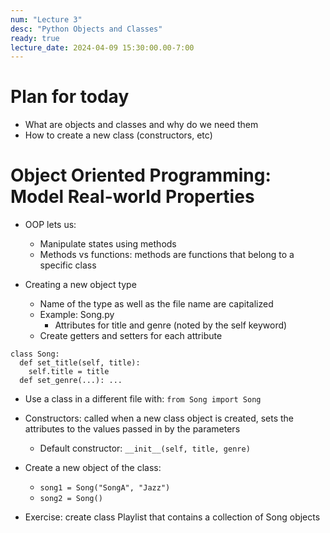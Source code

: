 ```yaml
---
num: "Lecture 3"
desc: "Python Objects and Classes"
ready: true
lecture_date: 2024-04-09 15:30:00.00-7:00
---
```


# Plan for today
- What are objects and classes and why do we need them
- How to create a new class (constructors, etc)

# Object Oriented Programming: Model Real-world Properties
* OOP lets us:
  * Manipulate states using methods
  * Methods vs functions: methods are functions that belong to a specific class
 
* Creating a new object type
  * Name of the type as well as the file name are capitalized
  * Example: Song.py
    * Attributes for title and genre (noted by the self keyword)
  * Create getters and setters for each attribute
```
class Song:
  def set_title(self, title):
    self.title = title
  def set_genre(...): ...
```

* Use a class in a different file with: `from Song import Song`

* Constructors: called when a new class object is created, sets the attributes to the values passed in by the parameters
  * Default constructor: `__init__(self, title, genre)`
* Create a new object of the class:
  * `song1 = Song("SongA", "Jazz")`
  * `song2 = Song()`
* Exercise: create class Playlist that contains a collection of Song objects
